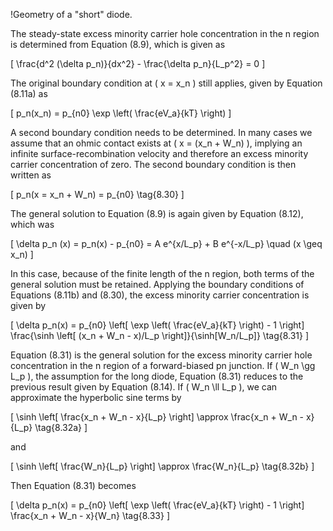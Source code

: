 !Geometry of a "short" diode.

The steady-state excess minority carrier hole concentration in the n region is determined from Equation (8.9), which is given as

\[
\frac{d^2 (\delta p_n)}{dx^2} - \frac{\delta p_n}{L_p^2} = 0
\]

The original boundary condition at \( x = x_n \) still applies, given by Equation (8.11a) as

\[
p_n(x_n) = p_{n0} \exp \left( \frac{eV_a}{kT} \right)
\]

A second boundary condition needs to be determined. In many cases we assume that an ohmic contact exists at \( x = (x_n + W_n) \), implying an infinite surface-recombination velocity and therefore an excess minority carrier concentration of zero. The second boundary condition is then written as

\[
p_n(x = x_n + W_n) = p_{n0} \tag{8.30}
\]

The general solution to Equation (8.9) is again given by Equation (8.12), which was

\[
\delta p_n (x) = p_n(x) - p_{n0} = A e^{x/L_p} + B e^{-x/L_p} \quad (x \geq x_n)
\]

In this case, because of the finite length of the n region, both terms of the general solution must be retained. Applying the boundary conditions of Equations (8.11b) and (8.30), the excess minority carrier concentration is given by

\[
\delta p_n(x) = p_{n0} \left[ \exp \left( \frac{eV_a}{kT} \right) - 1 \right] \frac{\sinh \left[ (x_n + W_n - x)/L_p \right]}{\sinh[W_n/L_p]} \tag{8.31}
\]

Equation (8.31) is the general solution for the excess minority carrier hole concentration in the n region of a forward-biased pn junction. If \( W_n \gg L_p \), the assumption for the long diode, Equation (8.31) reduces to the previous result given by Equation (8.14). If \( W_n \ll L_p \), we can approximate the hyperbolic sine terms by

\[
\sinh \left[ \frac{x_n + W_n - x}{L_p} \right] \approx \frac{x_n + W_n - x}{L_p} \tag{8.32a}
\]

and

\[
\sinh \left[ \frac{W_n}{L_p} \right] \approx \frac{W_n}{L_p} \tag{8.32b}
\]

Then Equation (8.31) becomes

\[
\delta p_n(x) = p_{n0} \left[ \exp \left( \frac{eV_a}{kT} \right) - 1 \right] \frac{x_n + W_n - x}{W_n} \tag{8.33}
\]